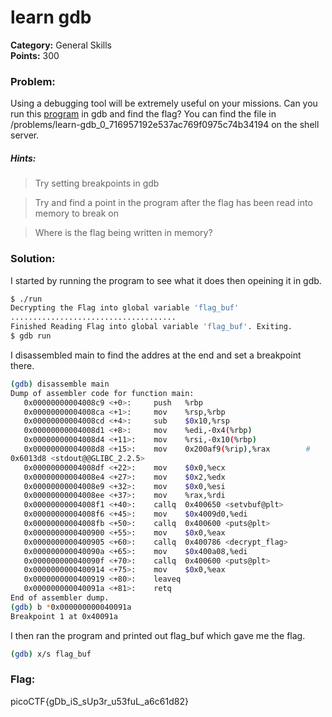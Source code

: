 # learn gdb
__Category:__ General Skills   
__Points:__ 300

### Problem:

Using a debugging tool will be extremely useful on your missions. Can you run this [program](run) in gdb and find the flag? You can find the file in /problems/learn-gdb_0_716957192e537ac769f0975c74b34194 on the shell server.

##### Hints:
> Try setting breakpoints in gdb

>Try and find a point in the program after the flag has been read into memory to break on

> Where is the flag being written in memory?

### Solution:

I started by running the program to see what it does then opeining it in gdb.

```Bash
$ ./run
Decrypting the Flag into global variable 'flag_buf'
.....................................
Finished Reading Flag into global variable 'flag_buf'. Exiting.
$ gdb run
```

I disassembled main to find the addres at the end and set a breakpoint there.

```Bash
(gdb) disassemble main
Dump of assembler code for function main:
   0x00000000004008c9 <+0>:     push   %rbp
   0x00000000004008ca <+1>:     mov    %rsp,%rbp
   0x00000000004008cd <+4>:     sub    $0x10,%rsp                   
   0x00000000004008d1 <+8>:     mov    %edi,-0x4(%rbp)              
   0x00000000004008d4 <+11>:    mov    %rsi,-0x10(%rbp)             
   0x00000000004008d8 <+15>:    mov    0x200af9(%rip),%rax        # 
0x6013d8 <stdout@@GLIBC_2.2.5>                                      
   0x00000000004008df <+22>:    mov    $0x0,%ecx                    
   0x00000000004008e4 <+27>:    mov    $0x2,%edx                    
   0x00000000004008e9 <+32>:    mov    $0x0,%esi                    
   0x00000000004008ee <+37>:    mov    %rax,%rdi                    
   0x00000000004008f1 <+40>:    callq  0x400650 <setvbuf@plt>       
   0x00000000004008f6 <+45>:    mov    $0x4009d0,%edi               
   0x00000000004008fb <+50>:    callq  0x400600 <puts@plt>          
   0x0000000000400900 <+55>:    mov    $0x0,%eax                    
   0x0000000000400905 <+60>:    callq  0x400786 <decrypt_flag>      
   0x000000000040090a <+65>:    mov    $0x400a08,%edi               
   0x000000000040090f <+70>:    callq  0x400600 <puts@plt>          
   0x0000000000400914 <+75>:    mov    $0x0,%eax                    
   0x0000000000400919 <+80>:    leaveq                              
   0x000000000040091a <+81>:    retq                                
End of assembler dump.                                              
(gdb) b *0x000000000040091a                                         
Breakpoint 1 at 0x40091a
```

I then ran the program and printed out flag_buf which gave me the flag.

```Bash
(gdb) x/s flag_buf
```

### Flag:

picoCTF{gDb_iS_sUp3r_u53fuL_a6c61d82}

